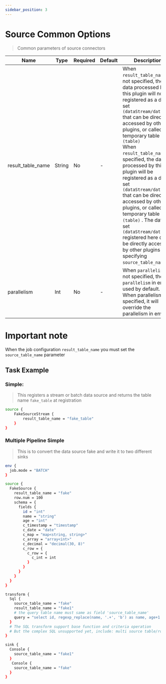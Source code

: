 ```yaml
---
sidebar_position: 3
---
```


# Source Common Options

> Common parameters of source connectors

|       Name        |  Type  | Required | Default |                                                                                                                                                                                                                                                                                          Description                                                                                                                                                                                                                                                                                           |
|-------------------|--------|----------|---------|------------------------------------------------------------------------------------------------------------------------------------------------------------------------------------------------------------------------------------------------------------------------------------------------------------------------------------------------------------------------------------------------------------------------------------------------------------------------------------------------------------------------------------------------------------------------------------------------|
| result_table_name | String | No       | -       | When `result_table_name` is not specified, the data processed by this plugin will not be registered as a data set `(dataStream/dataset)` that can be directly accessed by other plugins, or called a temporary table `(table)` <br/>When `result_table_name` is specified, the data processed by this plugin will be registered as a data set `(dataStream/dataset)` that can be directly accessed by other plugins, or called a temporary table `(table)` . The data set `(dataStream/dataset)` registered here can be directly accessed by other plugins by specifying `source_table_name` . |
| parallelism       | Int    | No       | -       | When `parallelism` is not specified, the `parallelism` in env is used by default. <br/>When parallelism is specified, it will override the parallelism in env.                                                                                                                                                                                                                                                                                                                                                                                                                                 |

# Important note

When the job configuration `result_table_name` you must set the `source_table_name` parameter

## Task Example

### Simple:

> This registers a stream or batch data source and returns the table name `fake_table` at registration

```bash
source {
    FakeSourceStream {
        result_table_name = "fake_table"
    }
}
```

### Multiple Pipeline Simple

> This is to convert the data source fake and write it to two different sinks

```bash
env {
  job.mode = "BATCH"
}

source {
  FakeSource {
    result_table_name = "fake"
    row.num = 100
    schema = {
      fields {
        id = "int"
        name = "string"
        age = "int"
        c_timestamp = "timestamp"
        c_date = "date"
        c_map = "map<string, string>"
        c_array = "array<int>"
        c_decimal = "decimal(30, 8)"
        c_row = {
          c_row = {
            c_int = int
          }
        }
      }
    }
  }
}

transform {
  Sql {
    source_table_name = "fake"
    result_table_name = "fake1"
    # the query table name must same as field 'source_table_name'
    query = "select id, regexp_replace(name, '.+', 'b') as name, age+1 as age, pi() as pi, c_timestamp, c_date, c_map, c_array, c_decimal, c_row from fake"
  }
  # The SQL transform support base function and criteria operation
  # But the complex SQL unsupported yet, include: multi source table/rows JOIN and AGGREGATE operation and the like
}

sink {
  Console {
    source_table_name = "fake1"
  }
   Console {
    source_table_name = "fake"
  }
}
```

